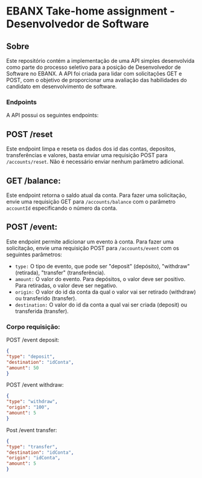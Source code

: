 # EBANX Take-home assignment - Desenvolvedor de Software

## Sobre

Este repositório contém a implementação de uma API simples desenvolvida como parte do processo seletivo para a posição de Desenvolvedor de Software no EBANX. A API foi criada para lidar com solicitações GET e POST, com o objetivo de proporcionar uma avaliação das habilidades do candidato em desenvolvimento de software.

### Endpoints

A API possui os seguintes endpoints:

## **POST /reset**
Este endpoint limpa e reseta os dados dos id das contas, depositos, transferências e valores, basta enviar uma requisição POST para `/accounts/reset`. Não é necessário enviar nenhum parâmetro adicional.

## **GET /balance**:
Este endpoint retorna o saldo atual da conta. Para fazer uma solicitação, envie uma requisição GET para `/accounts/balance` com o parâmetro `accountId` especificando o número da conta.

## **POST /event**: 
Este endpoint permite adicionar um evento à conta. Para fazer uma solicitação, envie uma requisição POST para `/accounts/event` com os seguintes parâmetros:

- `type:` O tipo de evento, que pode ser "deposit" (depósito), "withdraw" (retirada), "transfer" (transferência).
- `amount:` O valor do evento. Para depósitos, o valor deve ser positivo. Para retiradas, o valor deve ser negativo.
- `origin:` O valor do id da conta da qual o valor vai ser retirado (withdraw) ou transferido (transfer).
- `destination:` O valor do id da conta a qual vai ser criada (deposit) ou transferida (transfer).

### Corpo requisição:

POST /event deposit:
```json
{
"type": "deposit",
"destination": "idConta",
"amount": 50
}
```
POST /event withdraw:
```json
{
"type": "withdraw",
"origin": "100",
"amount": 5
}
```
Post /event transfer:
```json
{
"type": "transfer",
"destination": "idConta",
"origin": "idConta",
"amount": 5
}
```
